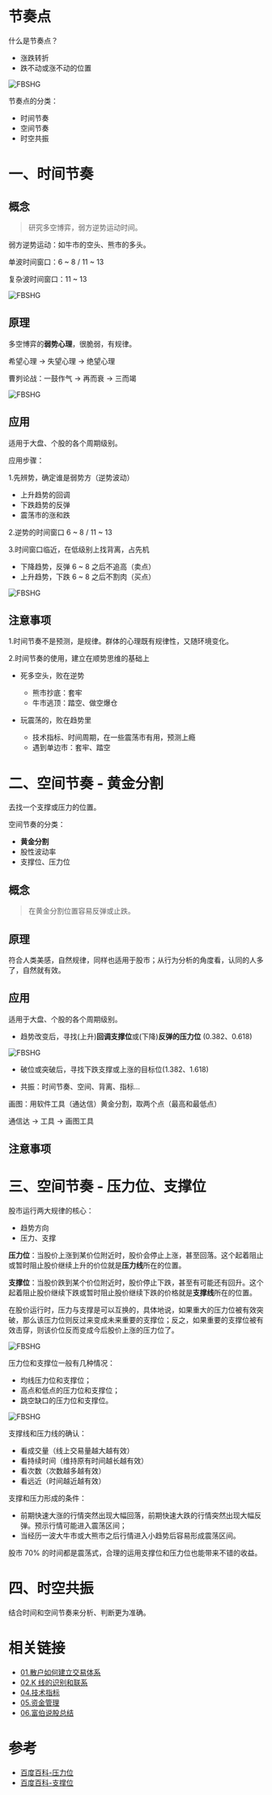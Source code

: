 节奏点
====================

什么是节奏点？
- 涨跌转折
- 跌不动或涨不动的位置

![FBSHG](images/FBSHG-20200214-01.png)

节奏点的分类：
- 时间节奏
- 空间节奏
- 时空共振

# 一、时间节奏

## 概念
> 研究多空博弈，弱方逆势运动时间。

弱方逆势运动：如牛市的空头、熊市的多头。

单波时间窗口：6 ~ 8 / 11 ~ 13

复杂波时间窗口：11 ~ 13

![FBSHG](images/FBSHG-20200214-02.png)

## 原理
多空博弈的**弱势心理**，很脆弱，有规律。

希望心理 -> 失望心理 -> 绝望心理

曹刿论战：一鼓作气 -> 再而衰 -> 三而竭

![FBSHG](images/FBSHG-20200214-03.png)

## 应用
适用于大盘、个股的各个周期级别。

应用步骤：

1.先辨势，确定谁是弱势方（逆势波动）
- 上升趋势的回调
- 下跌趋势的反弹
- 震荡市的涨和跌

2.逆势的时间窗口 6 ~ 8 / 11 ~ 13

3.时间窗口临近，在低级别上找背离，占先机
- 下降趋势，反弹 6 ~ 8 之后不追高（卖点）
- 上升趋势，下跌 6 ~ 8 之后不割肉（买点）

![FBSHG](images/FBSHG-20200214-04.png)

## 注意事项

1.时间节奏不是预测，是规律。群体的心理既有规律性，又随环境变化。

2.时间节奏的使用，建立在顺势思维的基础上

- 死多空头，败在逆势
    - 熊市抄底：套牢
    - 牛市逃顶：踏空、做空爆仓 

- 玩震荡的，败在趋势里
    - 技术指标、时间周期，在一些震荡市有用，预测上瘾
    - 遇到单边市：套牢、踏空

# 二、空间节奏 - 黄金分割

去找一个支撑或压力的位置。

空间节奏的分类：
- **黄金分割**
- 股性波动率
- 支撑位、压力位

## 概念
> 在黄金分割位置容易反弹或止跌。

## 原理
符合人类美感，自然规律，同样也适用于股市；从行为分析的角度看，认同的人多了，自然就有效。

## 应用
适用于大盘、个股的各个周期级别。

- 趋势改变后，寻找(上升)**回调支撑位**或(下降)**反弹的压力位** (0.382、0.618)

![FBSHG](images/FBSHG-20200214-05.png)

- 破位或突破后，寻找下跌支撑或上涨的目标位(1.382、1.618)

- 共振：时间节奏、空间、背离、指标...

画图：用软件工具（通达信）黄金分割，取两个点（最高和最低点）

通信达 -> 工具 -> 画图工具

## 注意事项

# 三、空间节奏 - 压力位、支撑位

股市运行两大规律的核心：
- 趋势方向
- 压力、支撑

**压力位**：当股价上涨到某价位附近时，股价会停止上涨，甚至回落。这个起着阻止或暂时阻止股价继续上升的价位就是**压力线**所在的位置。

**支撑位**：当股价跌到某个价位附近时，股价停止下跌，甚至有可能还有回升。这个起着阻止股价继续下跌或暂时阻止股价继续下跌的价格就是**支撑线**所在的位置。

在股价运行时，压力与支撑是可以互换的，具体地说，如果重大的压力位被有效突破，那么该压力位则反过来变成未来重要的支撑位；反之，如果重要的支撑位被有效击穿，则该价位反而变成今后股价上涨的压力位了。

![FBSHG](images/FBSHG-20200214-07.png)

压力位和支撑位一般有几种情况：
- 均线压力位和支撑位；
- 高点和低点的压力位和支撑位；
- 跳空缺口的压力位和支撑位。

![FBSHG](images/FBSHG-20200214-06.png)

支撑线和压力线的确认：
- 看成交量（线上交易量越大越有效）
- 看持续时间（维持原有时间越长越有效）
- 看次数（次数越多越有效）
- 看远近（时间越近越有效）
 
支撑和压力形成的条件：
- 前期快速大涨的行情突然出现大幅回落，前期快速大跌的行情突然出现大幅反弹。预示行情可能进入震荡区间；
- 当经历一波大牛市或大熊市之后行情进入小趋势后容易形成震荡区间。

股市 70% 的时间都是震荡式，合理的运用支撑位和压力位也能带来不错的收益。

# 四、时空共振

结合时间和空间节奏来分析、判断更为准确。

# 相关链接
- [01.散户如何建立交易体系](https://github.com/IamDingj/FinancialHub/blob/master/FBSHG/01.%E6%95%A3%E6%88%B7%E5%A6%82%E4%BD%95%E5%BB%BA%E7%AB%8B%E4%BA%A4%E6%98%93%E4%BD%93%E7%B3%BB.md)
- [02.K 线的识别和联系](https://github.com/IamDingj/FinancialHub/blob/master/FBSHG/02.K%20%E7%BA%BF%E7%9A%84%E8%AF%86%E5%88%AB%E5%92%8C%E8%81%94%E7%B3%BB.md)
- [04.技术指标](https://github.com/IamDingj/FinancialHub/blob/master/FBSHG/04.%E6%8A%80%E6%9C%AF%E6%8C%87%E6%A0%87.md)
- [05.资金管理](https://github.com/IamDingj/FinancialHub/blob/master/FBSHG/05.%E8%B5%84%E9%87%91%E7%AE%A1%E7%90%86.md)
- [06.富伯说股总结](https://github.com/IamDingj/FinancialHub/blob/master/FBSHG/06.%E5%AF%8C%E4%BC%AF%E8%AF%B4%E8%82%A1%E6%80%BB%E7%BB%93.md)

# 参考 
- [百度百科-压力位](https://baike.baidu.com/item/%E5%8E%8B%E5%8A%9B%E4%BD%8D)
- [百度百科-支撑位](https://baike.baidu.com/item/%E6%94%AF%E6%92%91%E4%BD%8D)
